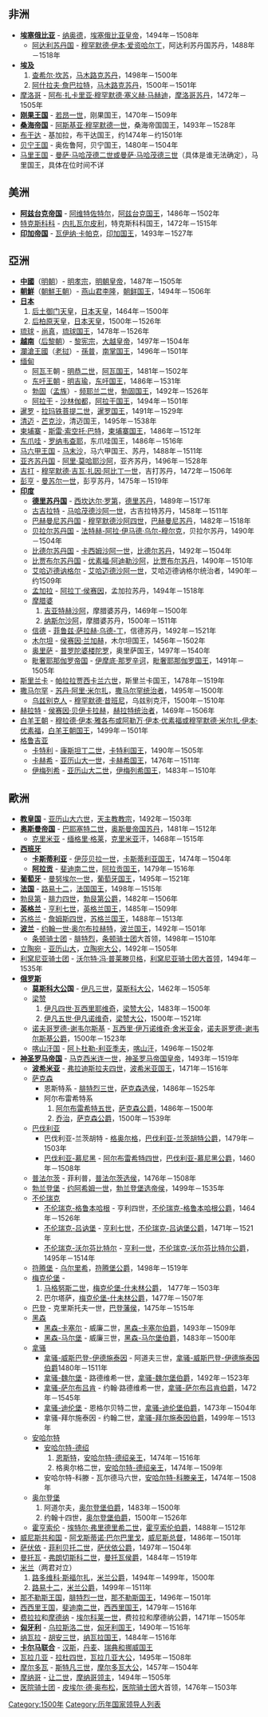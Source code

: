 ## 非洲

  - **[埃塞俄比亚](../Page/埃塞俄比亚.md "wikilink")** - [纳奥德](https://zh.wikipedia.org/wiki/纳奥德 "wikilink")，[埃塞俄比亚皇帝](https://zh.wikipedia.org/wiki/埃塞俄比亚领袖列表 "wikilink")，1494年－1508年
      - [阿达利苏丹国](https://zh.wikipedia.org/wiki/阿达利苏丹国 "wikilink") - [穆罕默德·伊本·爱资哈尔丁](https://zh.wikipedia.org/wiki/穆罕默德·伊本·爱资哈尔丁 "wikilink")，阿达利苏丹国苏丹，1488年－1518年
  - **[埃及](../Page/埃及.md "wikilink")**
    1.  [查希尔·坎苏](https://zh.wikipedia.org/wiki/查希尔·坎苏 "wikilink")，[马木路克苏丹](https://zh.wikipedia.org/wiki/埃及君主列表 "wikilink")，1498年－1500年
    2.  [阿什拉夫·詹巴拉特](https://zh.wikipedia.org/wiki/阿什拉夫·詹巴拉特 "wikilink")，[马木路克苏丹](https://zh.wikipedia.org/wiki/埃及君主列表 "wikilink")，1500年－1501年
  - [摩洛哥](https://zh.wikipedia.org/wiki/摩洛哥 "wikilink") - [阿布·扎卡里亚·穆罕默德·塞义赫·马赫迪](https://zh.wikipedia.org/wiki/阿布·扎卡里亚·穆罕默德·塞义赫·马赫迪 "wikilink")，[摩洛哥苏丹](../Page/摩洛哥君主列表.md "wikilink")，1472年－1505年
  - **[刚果王国](../Page/刚果王国.md "wikilink")** - [若昂一世](https://zh.wikipedia.org/wiki/若昂一世_\(刚果\) "wikilink")，刚果国王，1470年－1509年
  - **[桑海帝国](../Page/桑海帝国.md "wikilink")** - [阿斯基亚·穆罕默德一世](../Page/阿斯基亚·穆罕默德一世.md "wikilink")，桑海帝国国王，1493年－1528年
  - [布干达](../Page/布干达.md "wikilink") - 基加拉，布干达国王，约1474年－约1501年
  - [贝宁王国](https://zh.wikipedia.org/wiki/贝宁王国 "wikilink") - 奥佐鲁阿，贝宁国王，1480年－1504年
  - [马里王国](https://zh.wikipedia.org/wiki/马里王国 "wikilink") - [曼萨·马哈茂德二世或](https://zh.wikipedia.org/wiki/曼萨·马哈茂德二世 "wikilink")[曼萨·马哈茂德三世](https://zh.wikipedia.org/wiki/曼萨·马哈茂德三世 "wikilink")（具体是谁无法确定），马里国王，具体在位时间不详

## 美洲

  - **[阿兹台克帝国](../Page/阿茲特克.md "wikilink")** - [阿维特佐特尔](https://zh.wikipedia.org/wiki/阿维特佐特尔 "wikilink")，[阿兹台克国王](../Page/阿茲特克.md "wikilink")，1486年－1502年
  - [特克斯科科](https://zh.wikipedia.org/wiki/特克斯科科 "wikilink") - [内扎瓦尔皮利](https://zh.wikipedia.org/wiki/内扎瓦尔皮利 "wikilink")，特克斯科科国王，1472年－1515年
  - **[印加帝国](../Page/印加帝國.md "wikilink")** - [瓦伊纳·卡帕克](https://zh.wikipedia.org/wiki/瓦伊纳·卡帕克 "wikilink")，[印加国王](../Page/印加帝國.md "wikilink")，1493年－1527年

## 亞洲

  - **[中國](https://zh.wikipedia.org/wiki/中国 "wikilink")**（[明朝](../Page/明朝.md "wikilink")）- [明孝宗](../Page/明孝宗.md "wikilink")，[明朝皇帝](https://zh.wikipedia.org/wiki/明朝君主列表 "wikilink")，1487年－1505年
  - **[朝鮮](https://zh.wikipedia.org/wiki/朝鮮_\(稱謂\) "wikilink")**（[朝鮮王朝](https://zh.wikipedia.org/wiki/朝鮮王朝 "wikilink")）- [燕山君](../Page/燕山君.md "wikilink")[李隆](../Page/燕山君.md "wikilink")，[朝鲜国王](https://zh.wikipedia.org/wiki/朝鮮王朝 "wikilink")，1494年－1506年
  - **[日本](../Page/日本.md "wikilink")**
    1.  [后土御门天皇](../Page/後土御門天皇.md "wikilink")，[日本天皇](../Page/日本天皇列表.md "wikilink")，1464年－1500年
    2.  [后柏原天皇](../Page/後柏原天皇.md "wikilink")，[日本天皇](../Page/日本天皇列表.md "wikilink")，1500年－1526年
  - [琉球](../Page/琉球.md "wikilink") - [尚真](https://zh.wikipedia.org/wiki/尚真 "wikilink")，[琉球国王](../Page/琉球君主列表.md "wikilink")，1478年－1526年
  - **[越南](https://zh.wikipedia.org/wiki/越南 "wikilink")**（[后黎朝](../Page/後黎朝.md "wikilink")）- [黎宪宗](../Page/黎憲宗.md "wikilink")，[大越皇帝](../Page/越南君主列表.md "wikilink")，1497年－1504年
  - [瀾滄王國](https://zh.wikipedia.org/wiki/瀾滄王國 "wikilink")（[老挝](../Page/老挝.md "wikilink")）- [孫普](https://zh.wikipedia.org/wiki/孫普 "wikilink")，[南掌国王](../Page/老挝君主列表.md "wikilink")，1496年－1501年
  - [缅甸](https://zh.wikipedia.org/wiki/缅甸 "wikilink")
      - [阿瓦](../Page/阿瓦.md "wikilink")王朝 - [明恭二世](https://zh.wikipedia.org/wiki/明恭二世 "wikilink")，[阿瓦国王](../Page/缅甸君主列表.md "wikilink")，1481年－1502年
      - [东吁王朝](https://zh.wikipedia.org/wiki/东吁王朝 "wikilink") - [明吉瑜](https://zh.wikipedia.org/wiki/明吉瑜 "wikilink")，[东吁国王](../Page/缅甸君主列表.md "wikilink")，1486年－1531年
      - [勃固](../Page/勃固.md "wikilink")（[孟族](https://zh.wikipedia.org/wiki/孟族 "wikilink")）- [频耶兰二世](https://zh.wikipedia.org/wiki/频耶兰二世 "wikilink")，[勃固国王](../Page/缅甸君主列表.md "wikilink")，1492年－1526年
      - [阿拉干](https://zh.wikipedia.org/wiki/阿拉干 "wikilink") - [沙林伽都](https://zh.wikipedia.org/wiki/沙林伽都 "wikilink")，[阿拉干国王](../Page/缅甸君主列表.md "wikilink")，1494年－1501年
  - [暹罗](../Page/泰国.md "wikilink") - [拉玛铁菩提二世](https://zh.wikipedia.org/wiki/拉玛铁菩提二世 "wikilink")，[暹罗国王](../Page/泰国君主列表.md "wikilink")，1491年－1529年
  - [清迈](../Page/清邁.md "wikilink") - [芒克沙](https://zh.wikipedia.org/wiki/芒克沙 "wikilink")，清迈国王，1495年－1538年
  - [柬埔寨](../Page/柬埔寨.md "wikilink") - [斯雷·索空托·巴特](https://zh.wikipedia.org/wiki/斯雷·索空托·巴特 "wikilink")，[柬埔寨国王](../Page/柬埔寨君主列表.md "wikilink")，1486年－1512年
  - [东爪哇](../Page/爪哇岛.md "wikilink") - [罗纳韦查耶](https://zh.wikipedia.org/wiki/罗纳韦查耶 "wikilink")，东爪哇国王，1486年－1516年
  - [马六甲王国](https://zh.wikipedia.org/wiki/满剌加苏丹国 "wikilink") - [马末沙](https://zh.wikipedia.org/wiki/马末沙\(马六甲\) "wikilink")，马六甲国王、苏丹，1488年－1511年
  - [亚齐苏丹国](https://zh.wikipedia.org/wiki/亞齊特別行政區 "wikilink") - [阿里·莫哈耶沙阿](https://zh.wikipedia.org/wiki/阿里·莫哈耶沙阿 "wikilink")，亚齐苏丹，1496年－1528年
  - [吉打](../Page/吉打.md "wikilink") - [穆罕默德·吉瓦·扎因·阿比丁一世](https://zh.wikipedia.org/wiki/穆罕默德·吉瓦·扎因·阿比丁一世 "wikilink")，吉打苏丹，1472年－1506年
  - [彭亨](../Page/彭亨.md "wikilink") - [曼苏尔一世](https://zh.wikipedia.org/wiki/曼苏尔一世 "wikilink")，彭亨苏丹，1475年－1519年
  - **[印度](../Page/印度.md "wikilink")**
      - **[德里苏丹国](https://zh.wikipedia.org/wiki/德里苏丹国 "wikilink")** - [西坎达尔·罗第](https://zh.wikipedia.org/wiki/西坎达尔·罗第 "wikilink")，[德里苏丹](https://zh.wikipedia.org/wiki/德里苏丹 "wikilink")，1489年－1517年
      - [古吉拉特](https://zh.wikipedia.org/wiki/古吉拉特 "wikilink") - [马哈茂德沙阿一世](https://zh.wikipedia.org/wiki/马哈茂德沙阿一世 "wikilink")，古吉拉特苏丹，1458年－1511年
      - [巴赫曼尼苏丹国](../Page/巴赫曼尼苏丹国.md "wikilink") - [穆罕默德沙阿四世](https://zh.wikipedia.org/wiki/穆罕默德沙阿四世 "wikilink")，[巴赫曼尼苏丹](../Page/巴赫曼尼苏丹国.md "wikilink")，1482年－1518年
      - [贝拉尔苏丹国](https://zh.wikipedia.org/wiki/贝拉尔苏丹国 "wikilink") - [法特赫-阿拉·伊马德·乌尔-穆尔克](https://zh.wikipedia.org/wiki/法特赫-阿拉·伊马德·乌尔-穆尔克 "wikilink")，贝拉尔苏丹，1490年－1504年
      - [比德尔苏丹国](https://zh.wikipedia.org/wiki/比德尔 "wikilink") - [卡西姆沙阿一世](https://zh.wikipedia.org/wiki/卡西姆沙阿一世 "wikilink")，[比德尔苏丹](https://zh.wikipedia.org/wiki/比德尔 "wikilink")，1492年－1504年
      - [比贾布尔苏丹国](../Page/阿迪勒·沙阿王朝.md "wikilink") - [优素福·阿迪勒沙阿](https://zh.wikipedia.org/wiki/优素福·阿迪勒沙阿 "wikilink")，[比贾布尔苏丹](../Page/阿迪勒·沙阿王朝.md "wikilink")，1490年－1510年
      - [艾哈迈德讷格尔](../Page/艾哈迈德讷格尔.md "wikilink") - [艾哈迈德沙阿一世](https://zh.wikipedia.org/wiki/艾哈迈德沙阿一世 "wikilink")，艾哈迈德讷格尔统治者，1490年－约1509年
      - [孟加拉](https://zh.wikipedia.org/wiki/孟加拉 "wikilink") - [阿拉丁·侯赛因](https://zh.wikipedia.org/wiki/阿拉丁·侯赛因 "wikilink")，孟加拉苏丹，1494年－1518年
      - [摩腊婆](../Page/摩腊婆.md "wikilink")
        1.  [吉亚特赫沙阿](https://zh.wikipedia.org/wiki/吉亚特赫沙阿 "wikilink")，摩腊婆苏丹，1469年－1500年
        2.  [纳斯尔沙阿](https://zh.wikipedia.org/wiki/纳斯尔沙阿 "wikilink")，摩腊婆苏丹，1500年－1511年
      - [信德](https://zh.wikipedia.org/wiki/信德 "wikilink") - [菲鲁兹·萨拉赫·乌德-丁](https://zh.wikipedia.org/wiki/菲鲁兹·萨拉赫·乌德-丁 "wikilink")，信德苏丹，1492年－1521年
      - [木尔坦](https://zh.wikipedia.org/wiki/木尔坦 "wikilink") - [侯赛因·兰加赫](https://zh.wikipedia.org/wiki/侯赛因·兰加赫 "wikilink")，木尔坦国王，1456年－1502年
      - [奥里萨](https://zh.wikipedia.org/wiki/奥里萨 "wikilink") - [普罗陀婆楼陀罗](https://zh.wikipedia.org/wiki/普罗陀婆楼陀罗 "wikilink")，奥里萨国王，1497年－1540年
      - [毗奢耶那伽罗帝国](../Page/毗奢耶那伽罗王朝.md "wikilink") - [伊摩底·那罗辛诃](https://zh.wikipedia.org/wiki/伊摩底·那罗辛诃 "wikilink")，[毗奢耶那伽罗国王](../Page/毗奢耶那伽罗王朝.md "wikilink")，1491年－1505年
  - [斯里兰卡](../Page/斯里蘭卡.md "wikilink") - [帕拉拉贾西卡兰六世](https://zh.wikipedia.org/wiki/帕拉拉贾西卡兰六世 "wikilink")，斯里兰卡国王，1478年－1519年
  - [撒马尔罕](../Page/撒馬爾罕.md "wikilink") - [苏丹·阿里·米尔扎](https://zh.wikipedia.org/wiki/苏丹·阿里·米尔扎 "wikilink")，[撒马尔罕统治者](../Page/伊朗君主列表.md "wikilink")，1495年－1500年
      - [乌兹别克人](https://zh.wikipedia.org/wiki/乌兹别克族 "wikilink") - [穆罕默德·昔班尼](../Page/穆罕默德·昔班尼.md "wikilink")，乌兹别克汗，1500年－1510年
  - [赫拉特](../Page/赫拉特.md "wikilink") - [侯赛因·贝伊卡拉赫](https://zh.wikipedia.org/wiki/侯赛因·贝伊卡拉赫 "wikilink")，[赫拉特统治者](../Page/伊朗君主列表.md "wikilink")，1469年－1506年
  - [白羊王朝](../Page/白羊王朝.md "wikilink") - [穆拉德·伊本·雅各布或](https://zh.wikipedia.org/wiki/穆拉德·伊本·雅各布 "wikilink")[阿勒万·伊本·优素福或](https://zh.wikipedia.org/wiki/阿勒万·伊本·优素福 "wikilink")[穆罕默德·米尔扎·伊本·优素福](https://zh.wikipedia.org/wiki/穆罕默德·米尔扎·伊本·优素福 "wikilink")，[白羊王朝国王](../Page/伊朗君主列表.md "wikilink")，1499年－1501年
  - [格鲁吉亚](../Page/格鲁吉亚.md "wikilink")
      - [卡特利](https://zh.wikipedia.org/wiki/卡特利 "wikilink") - [康斯坦丁二世](https://zh.wikipedia.org/wiki/康斯坦丁二世_\(格鲁吉亚\) "wikilink")，[卡特利国王](../Page/格鲁吉亚君主列表.md "wikilink")，1490年－1505年
      - [卡赫希](https://zh.wikipedia.org/wiki/卡赫希 "wikilink") - [亚历山大一世](https://zh.wikipedia.org/wiki/亚历山大一世_\(卡赫希\) "wikilink")，[卡赫希国王](../Page/格鲁吉亚君主列表.md "wikilink")，1476年－1511年
      - [伊梅列希](https://zh.wikipedia.org/wiki/伊梅列希 "wikilink") - [亚历山大二世](https://zh.wikipedia.org/wiki/亚历山大二世_\(伊梅列希\) "wikilink")，[伊梅列希国王](../Page/格鲁吉亚君主列表.md "wikilink")，1483年－1510年

## 歐洲

  - **[教皇国](https://zh.wikipedia.org/wiki/教宗國 "wikilink")** - [亚历山大六世](https://zh.wikipedia.org/wiki/亞歷山大六世 "wikilink")，[天主教教宗](../Page/教宗.md "wikilink")，1492年－1503年
  - **[奥斯曼帝国](../Page/奥斯曼帝国.md "wikilink")** - [巴耶塞特二世](https://zh.wikipedia.org/wiki/巴耶塞特二世 "wikilink")，[奥斯曼帝国苏丹](../Page/奥斯曼帝国苏丹列表.md "wikilink")，1481年－1512年
      - [克里米亚](../Page/克里米亚.md "wikilink") - [缅格里·格莱](https://zh.wikipedia.org/wiki/缅格里·格莱 "wikilink")，[克里米亚](../Page/克里米亚.md "wikilink")汗，1468年－1515年
  - **[西班牙](../Page/西班牙.md "wikilink")**
      - **[卡斯蒂利亚](../Page/卡斯蒂利亚.md "wikilink")** - [伊莎贝拉一世](https://zh.wikipedia.org/wiki/伊莎贝拉一世 "wikilink")，[卡斯蒂利亚国王](../Page/卡斯蒂利亚君主列表.md "wikilink")，1474年－1504年
      - **[阿拉贡](../Page/阿拉贡.md "wikilink")** - [斐迪南二世](https://zh.wikipedia.org/wiki/斐迪南二世_\(阿拉贡\) "wikilink")，[阿拉贡国王](../Page/阿拉贡君主列表.md "wikilink")，1479年－1516年
  - **[葡萄牙](../Page/葡萄牙.md "wikilink")** - [曼努埃尔一世](../Page/曼努埃尔一世_\(葡萄牙\).md "wikilink")，[葡萄牙国王](../Page/葡萄牙君主列表.md "wikilink")，1495年－1521年
  - **[法国](https://zh.wikipedia.org/wiki/法国 "wikilink")** - [路易十二](../Page/路易十二.md "wikilink")，[法国国王](../Page/法国君主列表.md "wikilink")，1498年－1515年
  - [勃艮第](../Page/勃艮第.md "wikilink") - [腓力四世](https://zh.wikipedia.org/wiki/腓力一世_\(卡斯蒂利亚\) "wikilink")，[勃艮第公爵](../Page/勃艮第统治者列表.md "wikilink")，1482年－1506年
  - **[英格兰](../Page/英格兰.md "wikilink")** - [亨利七世](../Page/亨利七世_\(英格兰\).md "wikilink")，[英格兰国王](https://zh.wikipedia.org/wiki/英國君主列表 "wikilink")，1485年－1509年
  - [苏格兰](../Page/蘇格蘭.md "wikilink") - [詹姆斯四世](../Page/詹姆斯四世_\(苏格兰\).md "wikilink")，[苏格兰国王](https://zh.wikipedia.org/wiki/苏格兰君主列表 "wikilink")，1488年－1513年
  - **[波兰](https://zh.wikipedia.org/wiki/波兰 "wikilink")** - [约翰一世·奥尔布拉赫特](https://zh.wikipedia.org/wiki/约翰一世·奥尔布拉赫特 "wikilink")，[波兰国王](../Page/波兰君主列表.md "wikilink")，1492年－1501年
      - [条顿骑士团](../Page/条顿骑士团.md "wikilink") - [腓特烈](https://zh.wikipedia.org/wiki/腓特烈_\(条顿骑士团\) "wikilink")，[条顿骑士团](../Page/条顿骑士团.md "wikilink")大首领，1498年－1510年
  - [立陶宛](https://zh.wikipedia.org/wiki/立陶宛 "wikilink") - [亚历山大](https://zh.wikipedia.org/wiki/亚历山大_\(波兰\) "wikilink")，[立陶宛大公](https://zh.wikipedia.org/wiki/立陶宛大公 "wikilink")，1492年－1505年
  - [利窝尼亚骑士团](https://zh.wikipedia.org/wiki/利窝尼亚骑士团 "wikilink") - [沃尔特·冯·普莱滕贝格](https://zh.wikipedia.org/wiki/沃尔特·冯·普莱滕贝格 "wikilink")，[利窝尼亚骑士团大首领](https://zh.wikipedia.org/wiki/利窝尼亚骑士团 "wikilink")，1494年－1535年
  - **[俄罗斯](../Page/俄罗斯.md "wikilink")**
      - **[莫斯科大公](../Page/莫斯科大公.md "wikilink")国** - [伊凡三世](../Page/伊凡三世.md "wikilink")，[莫斯科大公](../Page/莫斯科大公.md "wikilink")，1462年－1505年
      - [梁赞](../Page/梁赞.md "wikilink")
        1.  [伊凡四世·瓦西里耶维奇](https://zh.wikipedia.org/wiki/伊凡四世·瓦西里耶维奇 "wikilink")，[梁赞大公](../Page/梁赞大公.md "wikilink")，1483年－1500年
        2.  [伊凡五世·伊凡诺维奇](https://zh.wikipedia.org/wiki/伊凡五世_\(梁赞\) "wikilink")，[梁赞大公](../Page/梁赞大公.md "wikilink")，1500年－1521年
      - [诺夫哥罗德-谢韦尔斯基](../Page/诺夫哥罗德-谢韦尔斯基.md "wikilink") - [瓦西里·伊万诺维奇·舍米亚金](https://zh.wikipedia.org/wiki/瓦西里·伊万诺维奇·舍米亚金 "wikilink")，[诺夫哥罗德-谢韦尔斯基公爵](https://zh.wikipedia.org/wiki/诺夫哥罗德-谢韦尔斯基统治者列表 "wikilink")，1500年－1523年
      - [喀山汗国](https://zh.wikipedia.org/wiki/喀山汗国 "wikilink") - [阿卜杜勒-利亚季夫](https://zh.wikipedia.org/wiki/阿卜杜勒-利亚季夫 "wikilink")，[喀山汗](https://zh.wikipedia.org/wiki/喀山汗国 "wikilink")，1496年－1502年
  - **[神圣罗马帝国](../Page/神圣罗马帝国.md "wikilink")** - [马克西米连一世](https://zh.wikipedia.org/wiki/馬克西米連一世_\(神聖羅馬帝國\) "wikilink")，[神圣罗马帝国皇帝](https://zh.wikipedia.org/wiki/神圣罗马帝国皇帝列表 "wikilink")，1493年－1519年
      - **[波希米亚](../Page/波希米亚.md "wikilink")** - [弗拉迪斯拉夫四世](https://zh.wikipedia.org/wiki/弗拉迪斯拉夫四世 "wikilink")，[波希米亚国王](../Page/捷克君主列表.md "wikilink")，1471年－1516年
      - [萨克森](https://zh.wikipedia.org/wiki/萨克森 "wikilink")
          - 恩斯特系 - [腓特烈三世](https://zh.wikipedia.org/wiki/腓特烈三世_\(萨克森\) "wikilink")，[萨克森选侯](https://zh.wikipedia.org/wiki/萨克森统治者列表 "wikilink")，1486年－1525年
          - 阿尔布雷希特系
            1.  [阿尔布雷希特五世](https://zh.wikipedia.org/wiki/阿尔布雷希特五世_\(萨克森\) "wikilink")，[萨克森公爵](https://zh.wikipedia.org/wiki/萨克森公爵 "wikilink")，1486年－1500年
            2.  [乔治](https://zh.wikipedia.org/wiki/乔治_\(萨克森\) "wikilink")，[萨克森公爵](https://zh.wikipedia.org/wiki/萨克森公爵 "wikilink")，1500年－1539年
      - [巴伐利亚](../Page/巴伐利亚.md "wikilink")
          - 巴伐利亚-兰茨胡特 - [格奥尔格](https://zh.wikipedia.org/wiki/格奥尔格_\(巴伐利亚-兰茨胡特\) "wikilink")，[巴伐利亚-兰茨胡特公爵](../Page/巴伐利亚统治者列表.md "wikilink")，1479年－1503年
          - [巴伐利亚-慕尼黑](../Page/慕尼黑.md "wikilink") - [阿尔布雷希特四世](https://zh.wikipedia.org/wiki/阿尔布雷希特四世_\(巴伐利亚\) "wikilink")，[巴伐利亚-慕尼黑公爵](../Page/巴伐利亚统治者列表.md "wikilink")，1460年－1508年
      - [普法尔茨](../Page/普法尔茨.md "wikilink") - 菲利普，[普法尔茨选侯](../Page/普法尔茨统治者列表.md "wikilink")，1476年－1508年
      - [勃兰登堡](../Page/勃兰登堡.md "wikilink") - [约阿希姆一世](https://zh.wikipedia.org/wiki/约阿希姆一世_\(勃兰登堡\) "wikilink")，[勃兰登堡选帝侯](../Page/勃兰登堡选帝侯.md "wikilink")，1499年－1535年
      - [不伦瑞克](../Page/不伦瑞克.md "wikilink")
          - [不伦瑞克-格鲁本哈根](https://zh.wikipedia.org/wiki/不伦瑞克-格鲁本哈根 "wikilink") - 亨利四世，[不伦瑞克-格鲁本哈根公爵](../Page/不伦瑞克统治者列表.md "wikilink")，1464年－1526年
          - [不伦瑞克-吕讷堡](https://zh.wikipedia.org/wiki/不伦瑞克-吕讷堡 "wikilink") - [亨利七世](https://zh.wikipedia.org/wiki/亨利七世_\(不伦瑞克-吕内堡\) "wikilink")，[不伦瑞克-吕讷堡公爵](../Page/不伦瑞克统治者列表.md "wikilink")，1471年－1521年
          - [不伦瑞克-沃尔芬比特尔](https://zh.wikipedia.org/wiki/不伦瑞克-沃尔芬比特尔 "wikilink") - [亨利一世](https://zh.wikipedia.org/wiki/亨利一世_\(不伦瑞克-沃尔芬比特尔\) "wikilink")，[不伦瑞克-沃尔芬比特尔公爵](../Page/不伦瑞克统治者列表.md "wikilink")，1495年－1514年
      - [符腾堡](../Page/符腾堡.md "wikilink") - [乌尔里希](https://zh.wikipedia.org/wiki/乌尔里希_\(符腾堡\) "wikilink")，[符腾堡公爵](../Page/符腾堡统治者列表.md "wikilink")，1498年－1519年
      - [梅克伦堡](https://zh.wikipedia.org/wiki/梅克伦堡 "wikilink") -
        1.  [马格努斯二世](https://zh.wikipedia.org/wiki/马格努斯二世_\(梅克伦堡-什未林\) "wikilink")，[梅克伦堡-什未林公爵](../Page/梅克伦堡统治者列表.md "wikilink")， 1477年－1503年
        2.  巴尔塔萨，[梅克伦堡-什未林公爵](../Page/梅克伦堡统治者列表.md "wikilink")，1477年－1507年
      - [巴登](https://zh.wikipedia.org/wiki/巴登 "wikilink") - 克里斯托夫一世，[巴登藩侯](../Page/巴登统治者列表.md "wikilink")，1475年－1515年
      - [黑森](../Page/黑森.md "wikilink")
          - [黑森-卡塞尔](https://zh.wikipedia.org/wiki/黑森-卡塞尔 "wikilink") - 威廉二世，[黑森-卡塞尔伯爵](../Page/黑森统治者列表.md "wikilink")，1493年－1509年
          - [黑森-马尔堡](https://zh.wikipedia.org/wiki/黑森-马尔堡 "wikilink") - 威廉三世，[黑森-马尔堡伯爵](../Page/黑森统治者列表.md "wikilink")，1483年－1500年
      - [拿骚](https://zh.wikipedia.org/wiki/拿騷 "wikilink")
          - [拿骚-威斯巴登-伊德施泰因](https://zh.wikipedia.org/wiki/拿骚-威斯巴登-伊德施泰因 "wikilink") - 阿道夫三世，[拿骚-威斯巴登-伊德施泰因伯爵](../Page/拿骚统治者列表.md "wikilink")1480年－1511年
          - [拿骚-魏尔堡](https://zh.wikipedia.org/wiki/魏尔堡 "wikilink") - 路德维希一世，[拿骚-魏尔堡伯爵](../Page/拿骚统治者列表.md "wikilink")，1492年－1523年
          - [拿骚-萨尔布吕肯](https://zh.wikipedia.org/wiki/拿骚-萨尔布吕肯 "wikilink") - 约翰·路德维希一世，[拿骚-萨尔布吕肯伯爵](../Page/拿骚统治者列表.md "wikilink")，1472年－1545年
          - [拿骚-迪伦堡](../Page/迪伦堡.md "wikilink") - 恩格尔贝特二世，[拿骚-迪伦堡伯爵](../Page/拿骚统治者列表.md "wikilink")，1473年－1504年
          - 拿骚-拜尔施泰因 - 约翰二世，[拿骚-拜尔施泰因伯爵](../Page/拿骚统治者列表.md "wikilink")，1499年－1513年
      - [安哈尔特](../Page/萨克森-安哈尔特.md "wikilink")
          - [安哈尔特-德绍](../Page/安哈尔特-德绍.md "wikilink")
            1.  [恩斯特](https://zh.wikipedia.org/wiki/恩斯特_\(安哈尔特\) "wikilink")，[安哈尔特-德绍亲王](../Page/安哈尔特统治者列表.md "wikilink")，1474年－1516年
            2.  格奥尔格二世，[安哈尔特-德绍亲王](../Page/安哈尔特统治者列表.md "wikilink")，1474年－1509年
          - 安哈尔特-科滕 - 瓦尔德马六世，[安哈尔特-科滕亲王](../Page/安哈尔特统治者列表.md "wikilink")，1474年－1508年
      - [奥尔登堡](../Page/奥尔登堡.md "wikilink")
        1.  阿道尔夫，[奥尔登堡伯爵](../Page/奥尔登堡统治者列表.md "wikilink")，1483年－1500年
        2.  约翰十四世，[奥尔登堡伯爵](../Page/奥尔登堡统治者列表.md "wikilink")，1500年－1526年
      - [霍亨索伦](https://zh.wikipedia.org/wiki/霍亨索伦 "wikilink") - [埃特尔·弗里德里希二世](https://zh.wikipedia.org/wiki/埃特尔·弗里德里希二世 "wikilink")，[霍亨索伦伯爵](../Page/霍亨索伦统治者列表.md "wikilink")，1488年－1512年
  - [威尼斯共和国](../Page/威尼斯共和国.md "wikilink") - [阿戈斯蒂诺·巴尔巴里戈](https://zh.wikipedia.org/wiki/阿戈斯蒂诺·巴尔巴里戈 "wikilink")，[威尼斯总督](../Page/威尼斯总督.md "wikilink")，1486年－1501年
  - [萨伏依](../Page/薩伏依.md "wikilink") - [菲利贝托二世](https://zh.wikipedia.org/wiki/菲利贝托二世 "wikilink")，[萨伏依公爵](../Page/萨伏依王朝.md "wikilink")，1497年－1504年
  - [曼托瓦](https://zh.wikipedia.org/wiki/曼切華 "wikilink") - [弗朗切斯科二世](https://zh.wikipedia.org/wiki/弗朗切斯科二世_\(曼托瓦\) "wikilink")，[曼托瓦侯爵](https://zh.wikipedia.org/wiki/曼托瓦侯爵 "wikilink")，1484年－1519年
  - [米兰](../Page/米蘭.md "wikilink")（两君对立）
    1.  [路多维科·斯福尔扎](https://zh.wikipedia.org/wiki/路多维科·斯福尔扎 "wikilink")，[米兰公爵](https://zh.wikipedia.org/wiki/米兰公爵 "wikilink")，1494年－1499年，1500年
    2.  [路易十二](../Page/路易十二.md "wikilink")，[米兰公爵](https://zh.wikipedia.org/wiki/米兰公爵 "wikilink")，1499年－1511年
  - [那不勒斯王国](../Page/那不勒斯王国.md "wikilink")，[腓特烈一世](https://zh.wikipedia.org/wiki/腓特烈一世_\(那不勒斯\) "wikilink")，[那不勒斯国王](https://zh.wikipedia.org/wiki/西西里和那不勒斯君主列表 "wikilink")，1496年－1501年
  - [西西里王国](https://zh.wikipedia.org/wiki/西西里王国 "wikilink")，[斐迪南二世](https://zh.wikipedia.org/wiki/斐迪南二世_\(阿拉贡\) "wikilink")，[西西里国王](https://zh.wikipedia.org/wiki/西西里和那不勒斯君主列表 "wikilink")，1479年－1516年
  - [费拉拉](../Page/费拉拉.md "wikilink")和[摩德纳](https://zh.wikipedia.org/wiki/摩德纳 "wikilink") - [埃尔科莱一世](https://zh.wikipedia.org/wiki/埃尔科莱一世 "wikilink")，费拉拉和摩德纳公爵，1471年－1505年
  - **[匈牙利](../Page/匈牙利.md "wikilink")** - [乌拉斯洛二世](https://zh.wikipedia.org/wiki/乌拉斯洛二世 "wikilink")，[匈牙利国王](../Page/匈牙利君主列表.md "wikilink")，1490年－1516年
  - [纳瓦拉](../Page/納瓦拉.md "wikilink") - [胡安三世](https://zh.wikipedia.org/wiki/胡安三世_\(纳瓦拉\) "wikilink")，[纳瓦拉国王](../Page/纳瓦拉君主列表.md "wikilink")，1484年－1516年
  - **[卡尔马联合](../Page/卡尔马联盟.md "wikilink")** - [汉斯](https://zh.wikipedia.org/wiki/汉斯_\(丹麦\) "wikilink")，[丹麦](https://zh.wikipedia.org/wiki/丹麦君主列表 "wikilink")、[瑞典和](../Page/瑞典君主列表.md "wikilink")[挪威国王](../Page/挪威君主列表.md "wikilink")
  - [瓦拉几亚](https://zh.wikipedia.org/wiki/瓦拉奇公國 "wikilink") - [拉杜四世](https://zh.wikipedia.org/wiki/拉杜四世 "wikilink")，[瓦拉几亚大公](../Page/瓦拉几亚统治者列表.md "wikilink")，1495年－1508年
  - [摩尔多瓦](../Page/摩尔多瓦.md "wikilink") - [斯特凡三世](../Page/斯特凡三世.md "wikilink")，[摩尔多瓦大公](https://zh.wikipedia.org/wiki/摩尔多瓦统治者列表 "wikilink")，1457年－1504年
  - [摩纳哥](../Page/摩纳哥.md "wikilink") - [让二世](https://zh.wikipedia.org/wiki/让二世_\(摩纳哥\) "wikilink")，[摩纳哥领主](../Page/摩纳哥统治者列表.md "wikilink")，1494年－1505年
  - [医院骑士团](../Page/医院骑士团.md "wikilink") - [皮埃尔·德·奥布松](https://zh.wikipedia.org/wiki/皮埃尔·德·奥布松 "wikilink")，[医院骑士团](../Page/医院骑士团.md "wikilink")大首领，1476年－1503年

[Category:1500年](https://zh.wikipedia.org/wiki/Category:1500年 "wikilink") [Category:历年国家领导人列表](https://zh.wikipedia.org/wiki/Category:历年国家领导人列表 "wikilink")